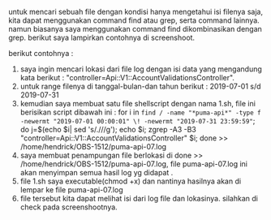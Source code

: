 untuk mencari sebuah file dengan kondisi hanya mengetahui isi filenya saja, kita dapat menggunakan command find atau grep, serta command lainnya.
namun biasanya saya menggunakan command find dikombinasikan dengan grep. berikut saya lampirkan contohnya di screenshoot.

berikut contohnya :
1. saya ingin mencari lokasi dari file log dengan isi data yang mengandung kata berikut : "controller=Api::V1::AccountValidationsController".
2. untuk range filenya di tanggal-bulan-dan tahun berikut : 2019-07-01 s/d 2019-07-31
3. kemudian saya membuat satu file shellscript dengan nama 1.sh, file ini berisikan script dibawah ini :
for i in `find / -name "*puma-api*" -type f -newermt "2019-07-01 00:00:01" \! -newermt "2019-07-31 23:59:59"`; do j=$(echo $i| sed 's/\.\///g'); echo $i; zgrep -A3 -B3 "controller=Api::V1::AccountValidationsController" $i; done >> /home/hendrick/OBS-1512/puma-api-07.log
4. saya membuat penampungan file berlokasi di done >> /home/hendrick/OBS-1512/puma-api-07.log, file puma-api-07.log ini akan menyimpan semua hasil log yg didapat .
5. file 1.sh saya executable(chmod +x) dan nantinya hasilnya akan di lempar ke file puma-api-07.log 
6. file tersebut kita dapat melihat isi dari log file dan lokasinya. silahkan di check pada screenshootnya.
